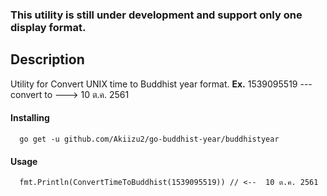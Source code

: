 ### This utility is still under development and support only one display format.

## Description
Utility for Convert UNIX time to Buddhist year format.
**Ex.**
1539095519 --- convert to ---> 10 ต.ค. 2561

#### Installing

```
  go get -u github.com/Akiizu2/go-buddhist-year/buddhistyear
```

#### Usage

```
  fmt.Println(ConvertTimeToBuddhist(1539095519)) // <--  10 ต.ค. 2561
```